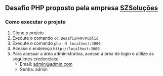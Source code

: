 ## Desafio PHP proposto pela empresa [SZSoluções](https://szsolucoes.com.br/)

### Como executar o projeto

1. Clone o projeto
2. Execute o comando `cd DesafioPHP/Public`
3. Execute o comando `php -S localhost:3000`
4. Acesse o endereço `http://localhost:3000`
5. Para acessar a área administrativa, acesse a área de login e utilize as seguintes credenciais:
   - Email: admin@admin.com
   - Senha: admin


   